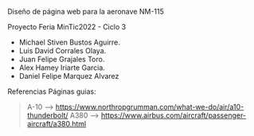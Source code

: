 Diseño de página web para la aeronave NM-115

Proyecto Feria MinTic2022 - Ciclo 3
- Michael Stiven Bustos Aguirre.
- Luis David Corrales Olaya.
- Juan Felipe Grajales Toro.
- Alex Hamey Iriarte Garcia.
- Daniel Felipe Marquez Alvarez

Referencias
Páginas guias:
> A-10 --> https://www.northropgrumman.com/what-we-do/air/a10-thunderbolt/
> A380 --> https://www.airbus.com/aircraft/passenger-aircraft/a380.html
